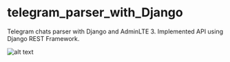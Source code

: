 # telegram_parser_with_Django


Telegram chats parser with Django and AdminLTE 3.
Implemented API using Django REST Framework.


![alt text](https://github.com/likeprogrsv/telegram_parser_with_Django/blob/main/Example.gif)